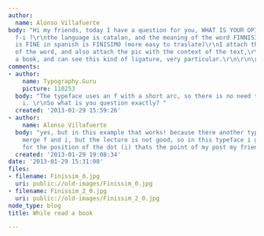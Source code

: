 ```yaml
---
author:
  name: Alonso Villafuerte
body: "Hi my friends, today I have a question for you, WHAT IS YOUR OPINION of this
  f-i ?\r\nthe language is catalan, and the meaning of the word FINNISIM in english
  is FINE in spanish is FINISIMO (more easy to traslate)\r\nI attach the pic only
  of the word, and also attach the pic with the context of the text,\r\nI was read
  a book, and can see this kind of ligature, very particular.\r\n\r\n\r\n\r\n"
comments:
- author:
    name: Typography.Guru
    picture: 110253
  body: "The typeface uses an f with a short arc, so there is no need to merge f and
    i. \r\nSo what is you question exactly? "
  created: '2013-01-29 15:59:26'
- author:
    name: Alonso Villafuerte
  body: "yes, but in this example that works! because there another type that don\xB4t
    merge f and i, but the lecture is not good, so in this typeface i guess that works
    for the position of the dot (i) thats the point of my post my friend, "
  created: '2013-01-29 19:08:34'
date: '2013-01-29 15:31:00'
files:
- filename: Finissim_0.jpg
  uri: public://old-images/Finissim_0.jpg
- filename: Finissim_2_0.jpg
  uri: public://old-images/Finissim_2_0.jpg
node_type: blog
title: While read a book

---
```


